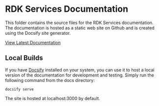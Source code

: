 # RDK Services Documentation

This folder contains the source files for the RDK Services documentation. The documentation is hosted as a static web site on Github and is created using the Docsify site generator.

[View Latest Documentation](https://rdkcentral.github.io/rdkservices/#/README)

## Local Builds

If you have [Docsify](https://docsify.js.org/#/) installed on your system, you can use it to host a local version of the documentation for development and testing. Simply run the following command from the docs directory:

```docsify serve```

The site is hosted at localhost:3000 by default.
